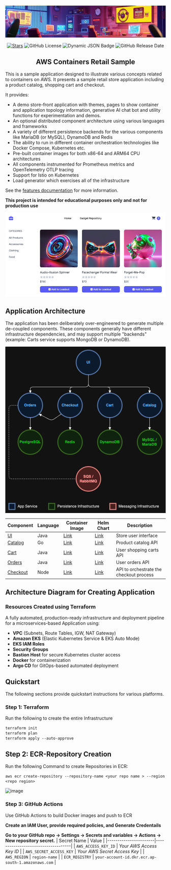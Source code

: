 ![Banner](./docs/images/banner.png)

<div align="center">
  <div align="center">

[![Stars](https://img.shields.io/github/stars/aws-containers/retail-store-sample-app)](Stars)
![GitHub License](https://img.shields.io/github/license/aws-containers/retail-store-sample-app?color=green)
![Dynamic JSON Badge](https://img.shields.io/badge/dynamic/json?url=https%3A%2F%2Fraw.githubusercontent.com%2Faws-containers%2Fretail-store-sample-app%2Frefs%2Fheads%2Fmain%2F.release-please-manifest.json&query=%24%5B%22.%22%5D&label=release)
![GitHub Release Date](https://img.shields.io/github/release-date/aws-containers/retail-store-sample-app)

  </div>

  <strong>
  <h2>AWS Containers Retail Sample</h2>
  </strong>
</div>

This is a sample application designed to illustrate various concepts related to containers on AWS. It presents a sample retail store application including a product catalog, shopping cart and checkout.

It provides:

- A demo store-front application with themes, pages to show container and application topology information, generative AI chat bot and utility functions for experimentation and demos.
- An optional distributed component architecture using various languages and frameworks
- A variety of different persistence backends for the various components like MariaDB (or MySQL), DynamoDB and Redis
- The ability to run in different container orchestration technologies like Docker Compose, Kubernetes etc.
- Pre-built container images for both x86-64 and ARM64 CPU architectures
- All components instrumented for Prometheus metrics and OpenTelemetry OTLP tracing
- Support for Istio on Kubernetes
- Load generator which exercises all of the infrastructure

See the [features documentation](./docs/features.md) for more information.

**This project is intended for educational purposes only and not for production use**

![Screenshot](/docs/images/screenshot.png)

## Application Architecture 

The application has been deliberately over-engineered to generate multiple de-coupled components. These components generally have different infrastructure dependencies, and may support multiple "backends" (example: Carts service supports MongoDB or DynamoDB).

![Architecture](/docs/images/architecture.png)

| Component                  | Language | Container Image                                                             | Helm Chart                                                                        | Description                             |
| -------------------------- | -------- | --------------------------------------------------------------------------- | --------------------------------------------------------------------------------- | --------------------------------------- |
| [UI](./src/ui/)            | Java     | [Link](https://gallery.ecr.aws/aws-containers/retail-store-sample-ui)       | [Link](https://gallery.ecr.aws/aws-containers/retail-store-sample-ui-chart)       | Store user interface                    |
| [Catalog](./src/catalog/)  | Go       | [Link](https://gallery.ecr.aws/aws-containers/retail-store-sample-catalog)  | [Link](https://gallery.ecr.aws/aws-containers/retail-store-sample-catalog-chart)  | Product catalog API                     |
| [Cart](./src/cart/)        | Java     | [Link](https://gallery.ecr.aws/aws-containers/retail-store-sample-cart)     | [Link](https://gallery.ecr.aws/aws-containers/retail-store-sample-cart-chart)     | User shopping carts API                 |
| [Orders](./src/orders)     | Java     | [Link](https://gallery.ecr.aws/aws-containers/retail-store-sample-orders)   | [Link](https://gallery.ecr.aws/aws-containers/retail-store-sample-orders-chart)   | User orders API                         |
| [Checkout](./src/checkout) | Node     | [Link](https://gallery.ecr.aws/aws-containers/retail-store-sample-checkout) | [Link](https://gallery.ecr.aws/aws-containers/retail-store-sample-checkout-chart) | API to orchestrate the checkout process |


##  Architecture Diagram for Creating Application


### Resources Created using Terraform

A fully automated, production-ready infrastructure and deployment pipeline for a microservices-based Application using:

- **VPC** (Subnets, Route Tables, IGW, NAT Gateway)
- **Amazon EKS** (Elastic Kubernetes Service & EKS Auto Mode)
- **EKS IAM Roles**
- **Security Groups**
- **Bastion Host** for secure Kubernetes cluster access
- **Docker** for containerization
- **Argo CD** for GitOps-based automated deployment

## Quickstart

The following sections provide quickstart instructions for various platforms.


### Step 1: Terraform

Run the following to create the entire Infrastructure

```
terraform init
terraform plan
terraform apply --auto-approve
```

## Step 2: ECR-Repository Creation
Run the following Command to create Repositories in ECR:
```
aws ecr create-repository --repository-name <your repo name > --region <repo region>
```
<img width="2940" height="1059" alt="image" src="https://github.com/user-attachments/assets/5305275c-b55a-47ae-b8dd-d22fa1d9582e" />

### Step 3: GitHub Actions

Use GitHub Actions to build Docker images and push to ECR

**Create an IAM User, provide required policies, and Generate Credentails**

**Go to your GitHub repo → Settings → Secrets and variables → Actions → New repository secret.**
| Secret Name           | Value                              |
|-----------------------|------------------------------------|
| `AWS_ACCESS_KEY_ID`   | *Your AWS Access Key ID*           |
| `AWS_SECRET_ACCESS_KEY` | *Your AWS Secret Access Key*     |
| `AWS_REGION`          | `region-name`                       |
| `ECR_REGISTRY`        | `your-account-id.dkr.ecr.ap-south-1.amazonaws.com` |

